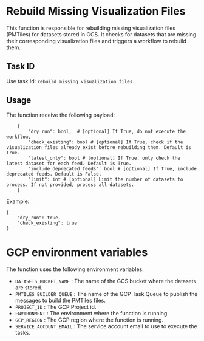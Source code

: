 # Rebuild Missing Visualization Files

This function is responsible for rebuilding missing visualization files (PMTiles) for datasets stored in GCS. It checks for datasets that are missing their corresponding visualization files and triggers a workflow to rebuild them.

## Task ID
Use task Id: `rebuild_missing_visualization_files`

## Usage
The function receive the following payload:
```
    {
        "dry_run": bool,  # [optional] If True, do not execute the workflow,
        "check_existing": bool # [optional] If True, check if the visualization files already exist before rebuilding them. Default is True.
        "latest_only": bool # [optional] If True, only check the latest dataset for each feed. Default is True.
        "include_deprecated_feeds": bool # [optional] If True, include deprecated feeds. Default is False.
        "limit": int # [optional] Limit the number of datasets to process. If not provided, process all datasets.
    }
```
Example:
```
{
    "dry_run": true,
    "check_existing": true
}
```

# GCP environment variables
The function uses the following environment variables:

- `DATASETS_BUCKET_NAME` : The name of the GCS bucket where the datasets are stored.
- `PMTILES_BUILDER_QUEUE` : The name of the GCP Task Queue to publish the messages to build the PMTiles files.
- `PROJECT_ID` : The GCP Project id.
- `ENVIRONMENT` : The environment where the function is running.
- `GCP_REGION` : The GCP region where the function is running.
- `SERVICE_ACCOUNT_EMAIL` : The service account email to use to execute the tasks.
